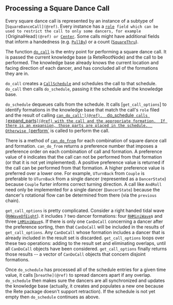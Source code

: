 ## Processing a Square Dance Call

Every square dance call is represented by an instance of a subtype of
[`SquareDanceCall](@ref)`.  Every instance has a [`role`](@ref)` field
which can be used to restrict the call to only some dancers, for
example [`OriginalHead`](@ref) or `[`Center`](@ref).  Some calls might
have additional fields that inform a handedness
(e.g. [`PullBy`](@ref)) or a count ([`SquareThru`](@ref)).

The function [`do_call`](@ref) is the entry point for performing a
square dance call.  It is passed the current knowledge base (a
ReteRootNode) and the call to be performed.  The knowledge base
already knows the current location and facing direction of each
dancer, and has concluded all of the formations they are in.

`do_call` creates a [`CallSchedule`](@ref) and schedules the call to
that schedule. `do_call` then calls `do_schedule`, passing it the
schedule and the knowledge base.

`do_schedule` dequeues calls from the schedule.  It calls
[`get_call_options`] to identify formations in the knowledge base that
match the call's `role` filed and the result of calling
[`can_do_call'](@ref).  `do_schedule` calls [`expand_parts`](@ref)
with the call and the appropriate formation.  If there is an
expansion, those parts are placed in the schedule.  Otherwise
[`perform`](@ref) is called to perform the call.

There is a method of [`can_do_from`](@ref) for each combination of
square dance call and formation.  `can_do_from` returns a preference
number that imposes a preference order on each combination of call and
formation.  A preference value of `0` indicates that the call can not
be performed from that formation (or that it is not yet implemented).
A positive preference value is returned if the call can be performed
from that formation.  A higher preference value is preferred over a
lower one.  For example, `UTurnBack` from `Couple` is preferable to
`UTurnBack` from a single dancer (represented as a `DancerState`)
because `Couple` furter informs correct turning direction.  A call
like `AndRoll` need only be implemented for a single dancer
(`DancerState`) because the dancer's rotational flow can be determined
from there (via the `previous` chain).

`get_call_options` is pretty complicated.  Consider a right handed
tidal wave ([`RHWaveOfEight`](@ref)).  it includes `7` two dancer
formations: four [`RHMiniWave`](@ref)s and three
[`LHMiniWave`](@ref)s.  If there is only one `CanDoCall` concerning a
dancer after the preference sorting, then that `CanDoCall` will be
included in the results of `get_call_options`.  Any `CanDoCall` whose
formation includes a dancer that is already included in the result set
is discarded.  `get_call_options` loops over these two operations:
adding to the result set and eliminating overlaps, until all
`CanDoCall` objects have been considered.  `get_call_options` finally
returns those results -- a vector of `CanDoCall` objects that concern
disjoint formations.

Once `do_schedule` has processed all of the schedule entries for a
given time value, it calls [`breathe](@ref)` to spread dancers apart
if any overlap.  `do_schedule` then makes sure the dancers are all
synchronized and updates the knowledge base (actually, it creates and
populates a new one because the Rete package doesn't support
retraction).  If the schedule is not yet empty then `do_schedule`
continues as above.

